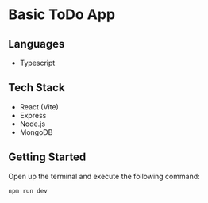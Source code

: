 # Basic ToDo App

## Languages

- Typescript

## Tech Stack

- React (Vite)
- Express
- Node.js
- MongoDB

## Getting Started

Open up the terminal and execute the following command:

```
npm run dev
```

